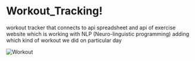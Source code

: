 # Workout_Tracking!
workout tracker that connects to api spreadsheet and api of exercise website which is working with NLP (Neuro-linguistic programming)
adding which kind of workout we did on particular day


![Workout](https://user-images.githubusercontent.com/45183298/147485064-26fc3484-4b72-4bcc-a02d-df7075c09328.gif)
